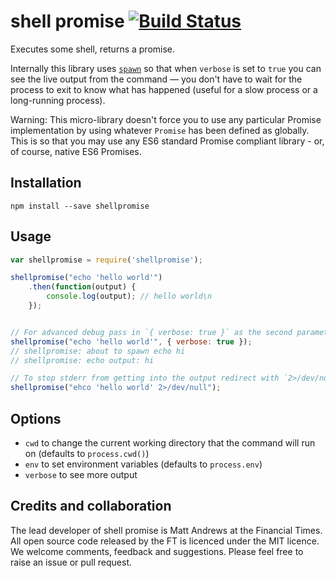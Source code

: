 # shell promise [![Build Status](https://travis-ci.org/matthew-andrews/shellpromise.svg?branch=master)](https://travis-ci.org/matthew-andrews/shellpromise)

Executes some shell, returns a promise.

Internally this library uses [`spawn`](https://nodejs.org/api/child_process.html#child_process_child_process_spawn_command_args_options) so that when `verbose` is set to `true` you can see the live output from the command — you don't have to wait for the process to exit to know what has happened (useful for a slow process or a long-running process).

Warning: This micro-library doesn't force you to use any particular Promise implementation by using whatever `Promise` has been defined as globally.  This is so that you may use any ES6 standard Promise compliant library - or, of course, native ES6 Promises.

## Installation

```
npm install --save shellpromise
```

## Usage

```js
var shellpromise = require('shellpromise');

shellpromise("echo 'hello world'")
	.then(function(output) {
		console.log(output); // hello world\n
	});


// For advanced debug pass in `{ verbose: true }` as the second parameter
shellpromise("echo 'hello world'", { verbose: true });
// shellpromise: about to spawn echo hi
// shellpromise: echo output: hi

// To stop stderr from getting into the output redirect with `2>/dev/null`
shellpromise("ehco 'hello world' 2>/dev/null");
```

## Options

- `cwd` to change the current working directory that the command will run on (defaults to `process.cwd()`)
- `env` to set environment variables (defaults to `process.env`)
- `verbose` to see more output

## Credits and collaboration

The lead developer of shell promise is Matt Andrews at the Financial Times. All open source code released by the FT is licenced under the MIT licence. We welcome comments, feedback and suggestions. Please feel free to raise an issue or pull request.
